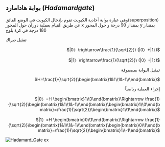 ## بوابة هادامارد $(Hadamard gate)$

وهي عبارة  بوابة أحادية الكيوبت  تقوم بإدخال الكيوبت  في الوضع الفائق(superposition) عن طريق القيام بعملية دوران حول المحور x بمقدار 90 درجة و حول المحور y بمقدار 180 درجة في كرة بلوخ
    

تمثيل ديراك
 <div align="right">

$|0〉\rightarrow\frac{1}{\sqrt{2}}\ (|0〉+|1〉)$

$|1〉\rightarrow\frac{1}{\sqrt{2}}\ (|0〉-|1〉)$


تمثيل البوابة بمصفوفة 

$H=\frac{1}{\sqrt{2}}\begin{bmatrix}1&1\\1&-1\\\end{bmatrix}$



إجراء العملية رياضياً 

$|0〉=H \begin{bmatrix}1\\0\end{bmatrix}\Rightarrow \frac{1}{\sqrt{2}}\begin{bmatrix}1&1\\1&-1\\\end{bmatrix}\begin{bmatrix}1\\0\end{bmatrix}=\frac{1}{\sqrt{2}}\begin{bmatrix}1\\1\end{bmatrix}$


$|1〉=H \begin{bmatrix}0\\1\end{bmatrix}\Rightarrow \frac{1}{\sqrt{2}}\begin{bmatrix}1&1\\1&-1\\\end{bmatrix}\begin{bmatrix}0\\1\end{bmatrix}=\frac{1}{\sqrt{2}}\begin{bmatrix}1\\-1\end{bmatrix}$
</div>

![Hadamard_Gate ex](~/images/Bloch_sphere_Hadamard.png)



<!-- المصادر -->
<!-- https://www.quantum-inspire.com/kbase/hadamard/ -->
<!-- https://en.wikipedia.org/wiki/Quantum_logic_gate -->
<!-- https://www.researchgate.net/figure/The-Hadamard-gate-H-that-puts-a-basis-state-into-an-equal-superposition-of-the-basis_fig3_45854777 -->
